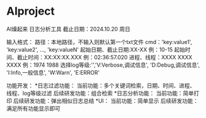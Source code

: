 # AIproject

AI燥起来
日志分析工具
截止日期：2024.10.20 周日

输入格式：
路径：本地路径，不输入则默认第一个txt文件
cmd：'key:value1', 'key:value2', ..., 'key:valueN'
起始日期、截止日期:XX-XX 例：10-15 
起始时间、截止时间：XX:XX:XX.XXX 例：02:36:57.020
进程、线程：XXXX XXXX XXXX 例：1974 1988
选择log等级:'','V:Verbose,调试信息', 'D:Debug,调试信息', 'I:Info,一般信息', 'W:Warn', 'E:ERROR'

功能开发：
    *日志过滤功能：
        当前功能：多个关键词检索，日期、时间、进程、线程、log等级过滤
        后续研发功能：组合检索
    *日志分析功能：
        当前功能：简单打印
        后续研发功能：弹出相似日志总结
    *UI：
        当前功能：简单显示
        后续研发功能：满足所有功能显示即可

